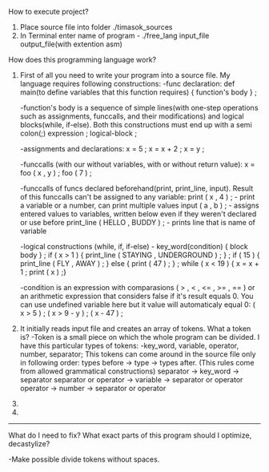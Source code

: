 How to execute project?

1. Place source file into folder ./timasok_sources
2. In Terminal enter name of program - ./free_lang input_file output_file(with extention asm)

How does this programming language work?

1. First of all you need to write your program into a source file.
My language requires following constructions:
    -func declaration: 
        def main(to define variables that this function requires) { function's body } ;
    
    -function's body is a sequence of simple lines(with one-step operations such as assignments, funccalls, and their modifications)
    and logical blocks(while, if-else). Both this constructions must end up with a semi colon(;)
        expression ; logical-block ;

    -assignments and declarations: 
        x = 5 ; x = x + 2 ; x = y ;
    
    -funccalls (with our without variables, with or without return value):
        x = foo ( x , y ) ; foo ( 7 ) ;

    -funccalls of funcs declared beforehand(print, print_line, input). 
    Result of this funccalls can't be assigned to any variable:
        print ( x , 4 ) ;     - print a variable or a number, can print multiple values 
        input ( a , b ) ;     - assigns entered values to variables, written below even if they weren't declared or use before
        print_line ( HELLO , BUDDY ) ; - prints line that is name of variable

    -logical constructions (while, if, if-else) - key_word(condition) { block body } ;
        if ( x > 1 ) { print_line ( STAYING , UNDERGROUND ) ; } ;
        if ( 15 ) { print_line ( FLY , AWAY ) ; } else { print ( 47 ) ; } ;
        while ( x < 19 ) { x = x + 1 ; print ( x ) ;}

    -condition is an expression with comparasions ( > , < , <= , >= , == ) or an arithmetic expression 
    that considers false if it's result equals 0. You can use undefined variable here but it value will automaticaly equal 0:
       ( x > 5 ) ; ( x > 9 - y ) ; ( x - 47 ) ;       

2. It initially reads input file and creates an array of tokens.
    What a token is?
    -Token is a small piece on which the whole program can be divided. I have this particular types of tokens: 
    -key_word, variable, operator, number, separator; This tokens can come around in the source file only in following order: 
    types before -> type -> types after. (This rules come from allowed grammatical constructions)
        separator             -> key_word -> separator
        separator or operator -> variable -> separator or operator
        operator              -> number   -> separator or operator
3.
4.

---------------------
What do I need to fix? What exact parts of this program should I optimize, decastylize?

-Make possible divide tokens without spaces.